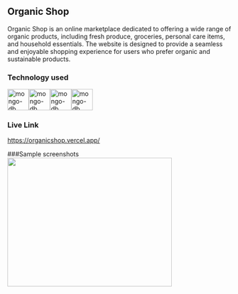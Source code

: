## Organic Shop
Organic Shop is an online marketplace dedicated to offering a wide range of organic products, including fresh produce, groceries, personal care items, and household essentials. The website is designed to provide a seamless and enjoyable shopping experience for users who prefer organic and sustainable products.
### Technology used 
  <img width="48" height="48" src="https://img.icons8.com/color/48/mongo-db.png" alt="mongo-db"/><img width="48" height="48" src="https://img.icons8.com/plasticine/100/react.png" alt="mongo-db"/><img width="48" height="48" src="https://img.icons8.com/fluency/48/node-js.png" alt="mongo-db"/><img width="48" height="48" src="https://img.icons8.com/officel/16/express-js.png" alt="mongo-db"/>

### Live Link
https://organicshop.vercel.app/

###Sample screenshots
<img  width="370" height="290" src="https://drive.google.com/file/d/1E4MDg4glD9CLUU5B7feiAiUvsBUY783q/view?usp=drive_link">
